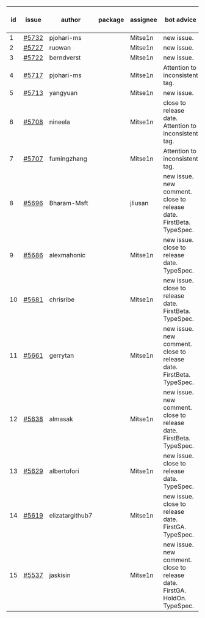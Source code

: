 | id | issue | author | package | assignee | bot advice | created date of issue | target release date | date from target |
| ------ | ------ | ------ | ------ | ------ | ------ | ------ | ------ | :-----: |
| 1 | [#5732](https://github.com/Azure/sdk-release-request/issues/5732) | pjohari-ms |  | Mitse1n | new issue. | 11-18 | 12-27 |  |
| 2 | [#5727](https://github.com/Azure/sdk-release-request/issues/5727) | ruowan |  | Mitse1n | new issue. | 11-15 | 12-26 |  |
| 3 | [#5722](https://github.com/Azure/sdk-release-request/issues/5722) | berndverst |  | Mitse1n | new issue. | 11-15 | 12-27 |  |
| 4 | [#5717](https://github.com/Azure/sdk-release-request/issues/5717) | pjohari-ms |  | Mitse1n | Attention to inconsistent tag. | 11-13 | 12-27 |  |
| 5 | [#5713](https://github.com/Azure/sdk-release-request/issues/5713) | yangyuan |  | Mitse1n | new issue. | 11-11 | 12-27 |  |
| 6 | [#5708](https://github.com/Azure/sdk-release-request/issues/5708) | nineela |  | Mitse1n | close to release date. Attention to inconsistent tag. | 11-11 | 11-22 | 2 |
| 7 | [#5707](https://github.com/Azure/sdk-release-request/issues/5707) | fumingzhang |  | Mitse1n | Attention to inconsistent tag. | 11-11 | 12-26 |  |
| 8 | [#5696](https://github.com/Azure/sdk-release-request/issues/5696) | Bharam-Msft |  | jliusan | new issue. new comment. close to release date. FirstBeta. TypeSpec. | 11-07 | 11-22 | 2 |
| 9 | [#5686](https://github.com/Azure/sdk-release-request/issues/5686) | alexmahonic |  | Mitse1n | new issue. close to release date. TypeSpec. | 11-05 | 11-22 | 2 |
| 10 | [#5681](https://github.com/Azure/sdk-release-request/issues/5681) | chrisribe |  | Mitse1n | new issue. close to release date. FirstBeta. TypeSpec. | 11-05 | 11-22 | 2 |
| 11 | [#5661](https://github.com/Azure/sdk-release-request/issues/5661) | gerrytan |  | Mitse1n | new issue. new comment. close to release date. FirstBeta. TypeSpec. | 11-04 | 11-21 | 1 |
| 12 | [#5638](https://github.com/Azure/sdk-release-request/issues/5638) | almasak |  | Mitse1n | new issue. new comment. close to release date. FirstBeta. TypeSpec. | 10-23 | 11-21 | 1 |
| 13 | [#5629](https://github.com/Azure/sdk-release-request/issues/5629) | albertofori |  | Mitse1n | new issue. close to release date. TypeSpec. | 10-22 | 11-22 | 2 |
| 14 | [#5619](https://github.com/Azure/sdk-release-request/issues/5619) | elizatargithub7 |  | Mitse1n | new issue. close to release date. FirstGA. TypeSpec. | 10-16 | 11-22 | 2 |
| 15 | [#5537](https://github.com/Azure/sdk-release-request/issues/5537) | jaskisin |  | Mitse1n | new issue. new comment. close to release date. FirstGA. HoldOn. TypeSpec. | 09-27 | 11-22 | 2 |
